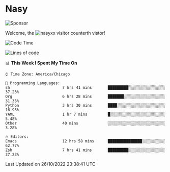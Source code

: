 # Nasy

<!--
<p align="center">
<img height="200" src="https://github-readme-stats.vercel.app/api?username=nasyxx&count_private=true&show_icons=true&theme=dracula&include_all_commits=true"/>
<img height="200" src="https://github-readme-stats.vercel.app/api/top-langs/?username=nasyxx&theme=dracula&hide=html,jupyter+notebook&count_private=true&show_icons=true"/>
</p>

  
----------------
-->

![Sponsor](https://img.shields.io/static/v1.svg?label=Sponsor&message=%E2%9D%A4&logo=GitHub&style=flat&color=pink)
 
Welcome, the ![nasyxx visitor counter](https://count.getloli.com/get/@nasyxx?theme=rule34)th vistor!
 
<!--START_SECTION:waka-->
![Code Time](http://img.shields.io/badge/Code%20Time-2%2C752%20hrs%209%20mins-blue)

![Lines of code](https://img.shields.io/badge/From%20Hello%20World%20I%27ve%20Written-5%20Million%20lines%20of%20code-blue)

📊 **This Week I Spent My Time On** 

```text
⌚︎ Time Zone: America/Chicago

💬 Programming Languages: 
sh                       7 hrs 41 mins       █████████░░░░░░░░░░░░░░░░   37.23% 
Org                      6 hrs 28 mins       ███████░░░░░░░░░░░░░░░░░░   31.35% 
Python                   3 hrs 30 mins       ████░░░░░░░░░░░░░░░░░░░░░   16.95% 
YAML                     1 hr 7 mins         █░░░░░░░░░░░░░░░░░░░░░░░░   5.48% 
Other                    40 mins             ░░░░░░░░░░░░░░░░░░░░░░░░░   3.28%

🔥 Editors: 
Emacs                    12 hrs 58 mins      ███████████████░░░░░░░░░░   62.77% 
Zsh                      7 hrs 41 mins       █████████░░░░░░░░░░░░░░░░   37.23%

```


 Last Updated on 26/10/2022 23:38:41 UTC
<!--END_SECTION:waka-->

<!-- ![visitors](https://visitor-badge.laobi.icu/badge?page_id=nasyxx.nasyxx) -->
